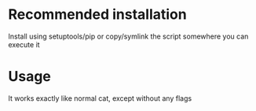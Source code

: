 # Recommended installation
Install using setuptools/pip or copy/symlink the script somewhere you can execute it

# Usage
It works exactly like normal cat, except without any flags
